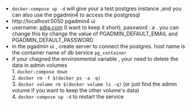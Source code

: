    * `docker-compose up -d` will give your a test postgres instance ,and you can also use the pgadmin4 to access the postgresql
   *  http://localhost:5050  pgadmin4 ui
   *  username: a@a.com (I want to keep it short), password : a . you can change this by change the value of PGADMIN_DEFAULT_EMAIL and PGADMIN_DEFAULT_PASSWORD
   *  in the pgadmin ui , create server to connect the postgres. host name is the container name of db service `pg_container`
   *  if your chagned the environmental variable , your need to delete the data in admin volumes   
    1. `docker-compose down`    
    2. `docker rm -f $(docker ps -a -q)`   
    3. `docker volume rm $(docker volume ls -q)` (or just find the admin volume if you want to keep the other volume's data)   
    4. `docker-compose up -d` to restart the service    

